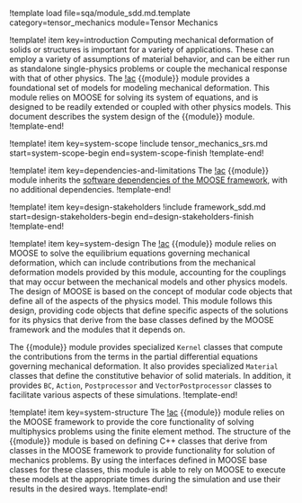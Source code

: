 !template load file=sqa/module_sdd.md.template category=tensor_mechanics module=Tensor Mechanics

!template! item key=introduction
Computing mechanical deformation of solids or structures is important for a variety of applications. These can employ a variety of assumptions of material behavior, and can be either run as standalone single-physics problems or couple the mechanical response with that of other physics. The [!ac](MOOSE) {{module}} module provides a foundational set of models for modeling mechanical deformation. This module relies on MOOSE for solving its system of equations, and is designed to be readily extended or coupled with other physics models. This document describes the system design of the {{module}} module.
!template-end!

!template! item key=system-scope
!include tensor_mechanics_srs.md start=system-scope-begin end=system-scope-finish
!template-end!

!template! item key=dependencies-and-limitations
The [!ac](MOOSE) {{module}} module inherits the [software dependencies of the MOOSE framework](framework_sdd.md#dependencies-and-limitations), with no additional dependencies.
!template-end!

!template! item key=design-stakeholders
!include framework_sdd.md start=design-stakeholders-begin end=design-stakeholders-finish
!template-end!

!template! item key=system-design
The [!ac](MOOSE) {{module}} module relies on MOOSE to solve the equilibrium equations governing mechanical deformation, which can include contributions from the mechanical deformation models provided by this module, accounting for the couplings that may occur between the mechanical models and other physics models.  The design of MOOSE is based on the concept of modular code objects that define all of the aspects of the physics model. This module follows this design, providing code objects that define specific aspects of the solutions for its physics that derive from the base classes defined by the MOOSE framework and the modules that it depends on.

The {{module}} module provides specialized `Kernel` classes that compute the contributions from the terms in the partial differential equations governing mechanical deformation.  It also provides specialized `Material` classes that define the constitutive behavior of solid materials. In addition, it provides `BC`, `Action`, `Postprocessor` and `VectorPostprocessor` classes to facilitate various aspects of these simulations.
!template-end!

!template! item key=system-structure
The [!ac](MOOSE) {{module}} module relies on the MOOSE framework to provide the core functionality of solving multiphysics problems using the finite element method. The structure of the {{module}} module is based on defining C++ classes that derive from classes in the MOOSE framework to provide functionality for solution of mechanics problems. By using the interfaces defined in MOOSE base classes for these classes, this module is able to rely on MOOSE to execute these models at the appropriate times during the simulation and use their results in the desired ways.
!template-end!
